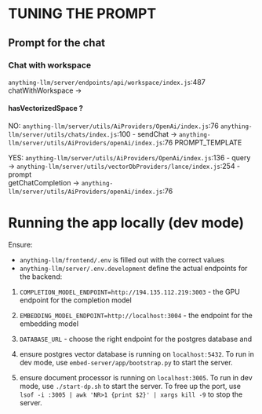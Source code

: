 # TUNING THE PROMPT

## Prompt for the chat
### Chat with workspace
`anything-llm/server/endpoints/api/workspace/index.js`:487  chatWithWorkspace ->
#### hasVectorizedSpace ?
NO:
`anything-llm/server/utils/AiProviders/OpenAi/index.js`:76
`anything-llm/server/utils/chats/index.js`:100  - sendChat  ->
`anything-llm/server/utils/AiProviders/openAi/index.js`:76     PROMPT_TEMPLATE 


YES:
`anything-llm/server/utils/AiProviders/OpenAi/index.js`:136  - query ->
`anything-llm/server/utils/vectorDbProviders/lance/index.js`:254 - prompt  
 getChatCompletion ->
`anything-llm/server/utils/AiProviders/openAi/index.js`:76

# Running the app locally (dev mode)

Ensure:
* `anything-llm/frontend/.env` is filled out with the correct values
* `anything-llm/server/.env.development` define the actual endpoints for the backend:
1. `COMPLETION_MODEL_ENDPOINT=http://194.135.112.219:3003` - the GPU endpoint for the completion model
2. `EMBEDDING_MODEL_ENDPOINT=http://localhost:3004` - the endpoint for the embedding model

3. `DATABASE_URL` - choose the right endpoint for the postgres database and
4. ensure postgres vector database is running on `localhost:5432`. To run in dev mode, use `embed-server/app/bootstrap.py` to start the server.
5. ensure document processor is running on `localhost:3005`. To run in dev mode, use `./start-dp.sh` to start the server. To free up the port, use `lsof -i :3005 | awk 'NR>1 {print $2}' | xargs kill -9` to stop the server.
